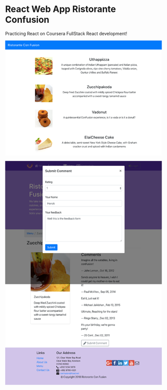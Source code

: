 # React Web App Ristorante Confusion 
Practicing React on Coursera FullStack React development!

![alt test](/1.png)


![alt test](/Assignment-3.2.png)
